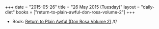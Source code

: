 +++
date = "2015-05-26"
title = "26 May 2015 (Tuesday)"
layout = "daily-diet"
books = ["return-to-plain-awful-don-rosa-volume-2"]
+++


* Book: [Return to Plain Awful (Don Rosa Volume 2)](/books/return-to-plain-awful-don-rosa-volume-2) /f/